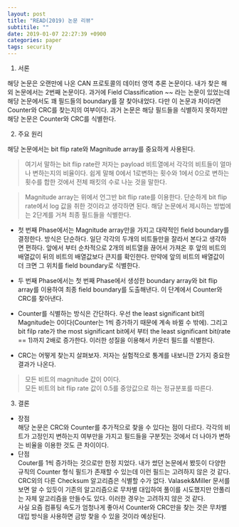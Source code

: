 ```yaml
---
layout: post
title: "READ(2019) 논문 리뷰"
subtitile: ""
date: 2019-01-07 22:27:39 +0900
categories: paper
tags: security
---
```


1. 서론

 해당 논문은 오랜만에 나온 CAN 프로토콜의 데이터 영역 추론 논문이다. 내가 찾은 해외 논문에서는 2번째 논문이다. 과거에 Field Classification ~~ 라는 논문이 있었는데 해당 논문에서도 꽤 필드들의 boundary를 잘 찾아내었다. 다만 이 논문과 차이라면 Counter와 CRC를 찾는지의 여부이다. 과거 논문은 해당 필드들을 식별하지 못하지만 해당 논문은 Counter와 CRC를 식별한다. 

2. 주요 원리

해당 논문에서는 bit flip rate와 Magnitude array를 중요하게 사용된다.
> 여기서 말하는 bit flip rate란 저자는 payload 비트열에서 각각의 비트들이 얼마나 변하는지의 비율이다. 쉽게 말해 0에서 1로변하는 횟수와 1에서 0으로 변하는 횟수를 합한 것에서 전체 패킷의 수로 나눈 것을 말한다.

> Magnitude array는 위에서 언그반 bit flip rate를 이용한다. 단순하게 bit flip rate에서 log 값을 취한 것이라고 생각하면 된다.
해당 논문에서 제시하는 방법에는 2단계를 거쳐 최종 필드들을 식별한다.

- 첫 번째 Phase에서는 Magnitude array만을 가지고 대략적인 field boundary를 결정한다. 방식은 단순하다. 일단 각각의 두개의 비트들만을 잘라서 본다고 생각하면 편하다. 앞에서 부터 순차적으로 2개의 비트열을 끊어서 가져온 후 앞의 비트의 배열값이 뒤의 비트의 배열값보다 큰지를 확인한다. 만약에 앞의 비트의 배열값이 더 크면 그 위치를 field boundary로 식별한다.

- 두 번째 Phase에서는 첫 번째 Phase에서 생성한 boundary array와 bit flip array를 이용하여 최종 field boundary를 도출해낸다. 이 단계에서 Counter와 CRC를 찾아낸다.

- Counter를 식별하는 방식은 간단하다. 우선 the least significant bit의 Magnitude는 0이다(Counter는 1씩 증가하기 때문에 계속 바뀔 수 밖에). 그리고 bit filp rate가 the most significant bit에서 부터 the least significant bit(rate == 1)까지 2배로 증가한다. 이러한 성질을 이용해서 카운터 필드를 식별한다.

- CRC는 어떻게 찾는지 살펴보자. 저자는 실험적으로 통계를 내보니깐 2가지 중요한 결과가 나온다.
>모든 비트의 magnitude 값이 0이다.  
모든 비트의 bit flip rate 값이 0.5를 중앙값으로 하는 정규분포를 따른다.  

3. 결론
- 장점  
 해당 논문은 CRC와 Counter를 추가적으로 찾을 수 있다는 점이 다르다. 각각의 비트가 고정인지 변하는지 여부만을 가지고 필드들을 구분짓는 것에서 더 나아가 변하는 비율을 이용한 것도 큰 차이이다.
- 단점  
 Couter를 1씩 증가하는 것으로만 한정 지었다. 내가 썼던 논문에서 봤듯이 다양한 규칙의 Counter 형식 필드가 존재할 수 있는데 이런 필드는 고려하지 않은 것 같다.    
 CRC외의 다른 Checksum 알고리즘은 식별할 수가 없다. Valasek&Miller 문서를 보면 알 수 있듯이 기존의 알고리즘으로 무차별 대입하여 풀이를 시도했지만 안풀리는 자체 알고리즘을 만들수도 있다. 이러한 경우는 고려하지 않은 것 같다.  
사실 요즘 컴퓨팅 속도가 엄청나게 좋아서 Counter와 CRC만을 찾는 것은 무차별 대입 방식을 사용하면 금방 찾을 수 있을 것이라 예상된다.
